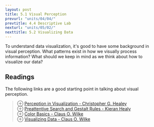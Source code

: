 ```yaml
---
layout: post
title: 5.1 Visual Perception
prevurl: "units/04/04/"
prevtitle: 4.4 Descriptive Lab
nexturl: "units/05/02/"
nexttitle: 5.2 Visualizing Data
---
```

To understand data visualization, it's good to have some background in visual perception. What patterns exist in how we visually process information? What should we keep in mind as we think about how to visualize our data?

## Readings
The following links are a good starting point in talking about visual perception.

> ⊕ [Perception in Visualization - Christopher G. Healey](https://www.csc2.ncsu.edu/faculty/healey/PP/index.html)  
> ⊕ [Preattentive Search and Gestalt Rules - Kieran Healy](https://socviz.co/lookatdata.html#preattentive-search-and-what-pops)  
> ⊕ [Color Basics - Claus O. Wilke](https://clauswilke.com/dataviz/color-basics.html)  
> ⊕ [Visualizing Data - Claus O. Wilke](https://clauswilke.com/dataviz/aesthetic-mapping.html)  

